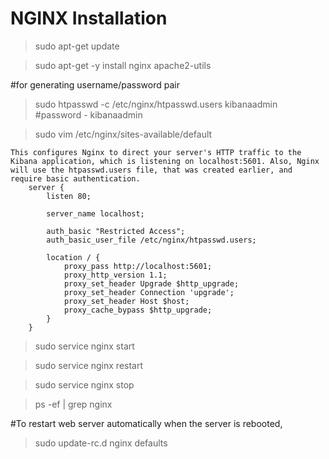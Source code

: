 # NGINX Installation

> sudo apt-get update

> sudo apt-get -y install nginx apache2-utils

#for generating username/password pair
> sudo htpasswd -c /etc/nginx/htpasswd.users kibanaadmin
#password - kibanaadmin

> sudo vim /etc/nginx/sites-available/default

```
This configures Nginx to direct your server's HTTP traffic to the Kibana application, which is listening on localhost:5601. Also, Nginx will use the htpasswd.users file, that was created earlier, and require basic authentication.
    server {
        listen 80;

        server_name localhost;

        auth_basic "Restricted Access";
        auth_basic_user_file /etc/nginx/htpasswd.users;

        location / {
            proxy_pass http://localhost:5601;
            proxy_http_version 1.1;
            proxy_set_header Upgrade $http_upgrade;
            proxy_set_header Connection 'upgrade';
            proxy_set_header Host $host;
            proxy_cache_bypass $http_upgrade;
        }
    }
```

> sudo service nginx start

> sudo service nginx restart

> sudo service nginx stop

> ps -ef | grep nginx

#To restart web server automatically when the server is rebooted,
> sudo update-rc.d nginx defaults
